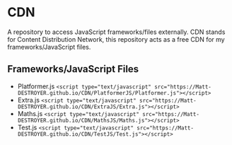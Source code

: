 # CDN
A repository to access JavaScript frameworks/files externally.
CDN stands for Content Distribution Network, this repository acts as a free CDN for my frameworks/JavaScript files.

## Frameworks/JavaScript Files
- Platformer.js `<script type="text/javascript" src="https://Matt-DESTROYER.github.io/CDN/PlatformerJS/Platformer.js"></script>`
- Extra.js `<script type="text/javascript" src="https://Matt-DESTROYER.github.io/CDN/ExtraJS/Extra.js"></script>`
- Maths.js `<script type="text/javascript" src="https://Matt-DESTROYER.github.io/CDN/MathsJS/Maths.js"></script>`
- Test.js `<script type="text/javascript" src="https://Matt-DESTROYER.github.io/CDN/TestJS/Test.js"></script>`
